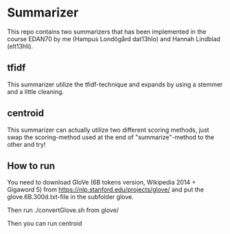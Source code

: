 # Summarizer
This repo contains two summarizers that has been implemented in the course EDAN70 by me (Hampus Londögård dat13hlo) and Hannah Lindblad (elt13hli). 

## tfidf
This summarizer utilize the tfidf-technique and expands by using a stemmer and a little cleaning. 

## centroid
This summarizer can actually utilize two different scoring methods, just swap the scoring-method used at the end of "summarize"-method to the other and try! 

## How to run
You need to download GloVe (6B tokens version, Wikipedia 2014 + Gigaword 5) from https://nlp.stanford.edu/projects/glove/ and put the glove.6B.300d.txt-file in the subfolder glove.

Then run ./convertGlove.sh from glove/

Then you can run centroid
